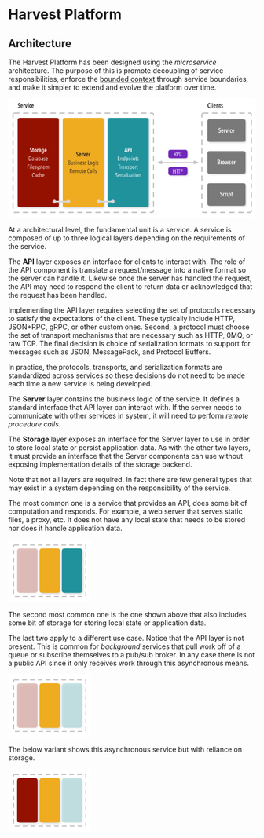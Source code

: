 # Harvest Platform

## Architecture

The Harvest Platform has been designed using the _microservice_ architecture. The purpose of this is promote decoupling of service responsibilities, enforce the [bounded context](http://martinfowler.com/bliki/BoundedContext.html) through service boundaries, and make it simpler to extend and evolve the platform over time.

![Service](service.png)

At a architectural level, the fundamental unit is a service. A service is composed of up to three logical layers depending on the requirements of the service.

The **API** layer exposes an interface for clients to interact with. The role of the API component is translate a request/message into a native format so the server can handle it. Likewise once the server has handled the request, the API may need to respond the client to return data or acknowledged that the request has been handled.

Implementing the API layer requires selecting the set of protocols necessary to satisfy the expectations of the client. These typically include HTTP, JSON+RPC, gRPC, or other custom ones. Second, a protocol must choose the set of transport mechanisms that are necessary such as HTTP, 0MQ, or raw TCP. The final decision is choice of serialization formats to support for messages such as JSON, MessagePack, and Protocol Buffers.

In practice, the protocols, transports, and serialization formats are standardized across services so these decisions do not need to be made each time a new service is being developed.

The **Server** layer contains the business logic of the service. It defines a standard interface that API layer can interact with. If the server needs to communicate with other services in system, it will need to perform _remote procedure calls_.

The **Storage** layer exposes an interface for the Server layer to use in order to store local state or persist application data. As with the other two layers, it must provide an interface that the Server components can use without exposing implementation details of the storage backend.

Note that not all layers are required. In fact there are few general types that may exist in a system depending on the responsibility of the service.

The most common one is a service that provides an API, does some bit of computation and responds. For example, a web server that serves static files, a proxy, etc. It does not have any local state that needs to be stored nor does it handle application data.

![](service-api-server.png)

The second most common one is the one shown above that also includes some bit of storage for storing local state or application data.

The last two apply to a different use case. Notice that the API layer is not present. This is common for _background_ services that pull work off of a queue or subscribe themselves to a pub/sub broker. In any case there is not a public API since it only receives work through this asynchronous means.

![](service-server.png)

The below variant shows this asynchronous service but with reliance on storage.

![](service-server-storage.png)
